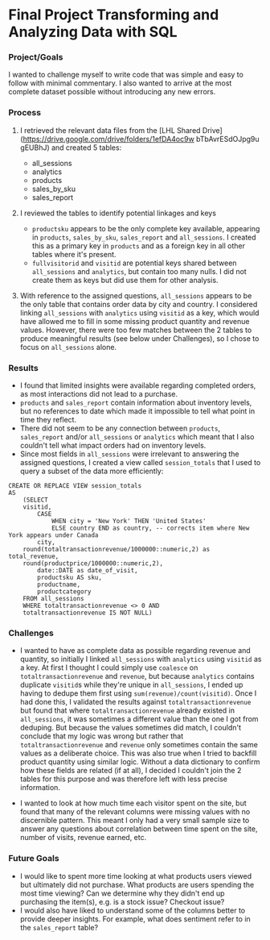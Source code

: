 # Final Project Transforming and Analyzing Data with SQL

### Project/Goals

I wanted to challenge myself to write code that was simple and easy to follow with minimal commentary. I also wanted to arrive at the most complete dataset possible without introducing any new errors.

### Process

1. I retrieved the relevant data files from the [LHL Shared Drive](https://drive.google.com/drive/folders/1efDA4oc9w bTbAvrESdOJpg9u gEUBhJ) and created 5 tables:
    * all_sessions
    * analytics
    * products
    * sales_by_sku
    * sales_report

2. I reviewed the tables to identify potential linkages and keys
    * `productsku` appears to be the only complete key available, appearing in `products`, `sales_by_sku`, `sales_report` and `all_sessions`. I created this as a primary key in `products` and as a foreign key in all other tables where it's present.
    * `fullvisitorid` and `visitid` are potential keys shared between `all_sessions` and `analytics`, but contain too many nulls. I did not create them as keys but did use them for other analysis.

3. With reference to the assigned questions, `all_sessions` appears to be the only table that contains order data by city and country. I considered linking `all_sessions` with `analytics` using `visitid` as a key, which would have allowed me to fill in some missing product quantity and revenue values. However, there were too few matches between the 2 tables to produce meaningful results (see below under Challenges), so I chose to focus on `all_sessions` alone.

### Results

* I found that limited insights were available regarding completed orders, as most interactions did not lead to a purchase.
* `products` and `sales_report` contain information about inventory levels, but no references to date which made it impossible to tell what point in time they reflect.
* There did not seem to be any connection between `products`, `sales_report` and/or `all_sessions` or `analytics` which meant that I also couldn't tell what impact orders had on inventory levels.
* Since most fields in `all_sessions` were irrelevant to answering the assigned questions, I created a view called `session_totals` that I used to query a subset of the data more efficiently:

```
CREATE OR REPLACE VIEW session_totals
AS 
    (SELECT 
	visitid,
        CASE
			WHEN city = 'New York' THEN 'United States'
			ELSE country END as country, -- corrects item where New York appears under Canada
        city,
	round(totaltransactionrevenue/1000000::numeric,2) as total_revenue,
	round(productprice/1000000::numeric,2),
        date::DATE as date_of_visit,
        productsku AS sku,
        productname,
        productcategory
    FROM all_sessions
    WHERE totaltransactionrevenue <> 0 AND
	totaltransactionrevenue IS NOT NULL)
```


### Challenges

* I wanted to have as complete data as possible regarding revenue and quantity, so initially I linked `all_sessions` with `analytics` using `visitid` as a key. At first I thought I could simply use `coalesce` on `totaltransactionrevenue` and `revenue`, but because `analytics` contains duplicate `visitid`s while they're unique in `all_sessions`, I ended up having to dedupe them first using `sum(revenue)/count(visitid)`. Once I had done this, I validated the results against `totaltransactionrevenue` but found that where `totaltransactionrevenue` already existed in `all_sessions`, it was sometimes a different value than the one I got from deduping. But because the values sometimes did match, I couldn't conclude that my logic was wrong but rather that `totaltransactionrevenue` and `revenue` only sometimes contain the same values as a deliberate choice. This was also true when I tried to backfill product quantity using similar logic. Without a data dictionary to confirm how these fields are related (if at all), I decided I couldn't join the 2 tables for this purpose and was therefore left with less precise information.

* I wanted to look at how much time each visitor spent on the site, but found that many of the relevant columns were missing values with no discernible pattern. This meant I only had a very small sample size to answer any questions about correlation between time spent on the site, number of visits, revenue earned, etc.

### Future Goals

* I would like to spent more time looking at what products users viewed but ultimately did not purchase. What products are users spending the most time viewing? Can we determine why they didn't end up purchasing the item(s), e.g. is a stock issue? Checkout issue?
* I would also have liked to understand some of the columns better to provide deeper insights. For example, what does sentiment refer to in the `sales_report` table?